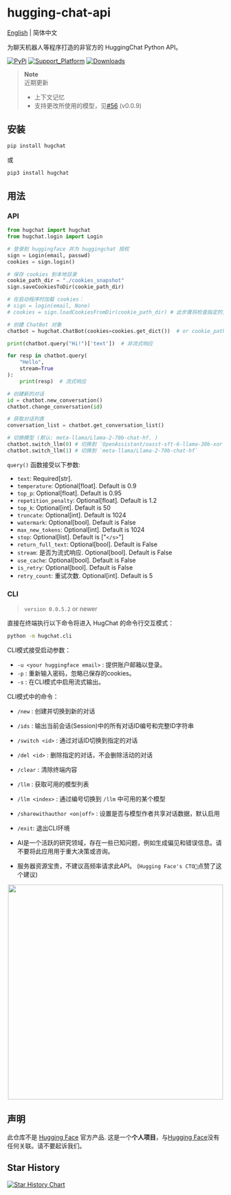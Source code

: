 # hugging-chat-api

[English](README.md) | 简体中文

为聊天机器人等程序打造的非官方的 HuggingChat Python API。

[![PyPi](https://img.shields.io/pypi/v/hugchat.svg)](https://pypi.python.org/pypi/hugchat)
[![Support_Platform](https://img.shields.io/pypi/pyversions/hugchat)](https://pypi.python.org/pypi/hugchat)
[![Downloads](https://static.pepy.tech/badge/hugchat)](https://pypi.python.org/pypi/hugchat)

> **Note**  
> 近期更新
> - 上下文记忆  
> - 支持更改所使用的模型，见[#56](https://github.com/Soulter/hugging-chat-api/issues/56) (v0.0.9)

## 安装

```bash
pip install hugchat
```
或
```bash
pip3 install hugchat
```

## 用法

### API


```py
from hugchat import hugchat
from hugchat.login import Login

# 登录到 huggingface 并为 huggingchat 授权
sign = Login(email, passwd)
cookies = sign.login()

# 保存 cookies 到本地目录
cookie_path_dir = "./cookies_snapshot"
sign.saveCookiesToDir(cookie_path_dir)

# 在启动程序时加载 cookies：
# sign = login(email, None)
# cookies = sign.loadCookiesFromDir(cookie_path_dir) # 此步骤将检查指定的文件是否存在，若存在则返回cookies，不存在则报错

# 创建 ChatBot 对象
chatbot = hugchat.ChatBot(cookies=cookies.get_dict())  # or cookie_path="usercookies/<email>.json"

print(chatbot.query("Hi!")['text'])  # 非流式响应

for resp in chatbot.query(
    "Hello",
    stream=True
):
    print(resp)  # 流式响应

# 创建新的对话
id = chatbot.new_conversation()
chatbot.change_conversation(id)

# 获取对话列表
conversation_list = chatbot.get_conversation_list()

# 切换模型 (默认: meta-llama/Llama-2-70b-chat-hf. )
chatbot.switch_llm(0) # 切换到 `OpenAssistant/oasst-sft-6-llama-30b-xor`
chatbot.switch_llm(1) # 切换到 `meta-llama/Llama-2-70b-chat-hf`
```


`query()` 函数接受以下参数:

- `text`: Required[str].
- `temperature`: Optional[float]. Default is 0.9
- `top_p`: Optional[float]. Default is 0.95
- `repetition_penalty`: Optional[float]. Default is 1.2
- `top_k`: Optional[int]. Default is 50
- `truncate`: Optional[int]. Default is 1024
- `watermark`: Optional[bool]. Default is False
- `max_new_tokens`: Optional[int]. Default is 1024
- `stop`: Optional[list]. Default is ["`</s>`"]
- `return_full_text`: Optional[bool]. Default is False
- `stream`: 是否为流式响应. Optional[bool]. Default is False
- `use_cache`: Optional[bool]. Default is False
- `is_retry`: Optional[bool]. Default is False
- `retry_count`: 重试次数. Optional[int]. Default is 5

### CLI

> `version 0.0.5.2` or newer

直接在终端执行以下命令将进入 HugChat 的命令行交互模式：

```bash
python -m hugchat.cli
```

CLI模式接受启动参数：

- `-u <your huggingface email>` : 提供账户邮箱以登录。
- `-p` : 重新输入密码，忽略已保存的cookies。
- `-s` : 在CLI模式中启用流式输出。

CLI模式中的命令：

- `/new` : 创建并切换到新的对话
- `/ids` : 输出当前会话(Session)中的所有对话ID编号和完整ID字符串
- `/switch <id>` : 通过对话ID切换到指定的对话
- `/del <id>` : 删除指定的对话，不会删除活动的对话
- `/clear` : 清除终端内容
- `/llm` : 获取可用的模型列表
- `/llm <index>` : 通过编号切换到 `/llm` 中可用的某个模型
- `/sharewithauthor <on|off>` : 设置是否与模型作者共享对话数据，默认启用
- `/exit`: 退出CLI环境

- AI是一个活跃的研究领域，存在一些已知问题，例如生成偏见和错误信息。请不要将此应用用于重大决策或咨询。
- 服务器资源宝贵，不建议高频率请求此API。
(`Hugging Face's CTO🤗`点赞了这个建议)
<div align="center"><img width=500 src="https://github.com/Soulter/hugging-chat-api/assets/37870767/06e64501-02fb-4d4a-ab6f-cf18d8638ace"></img></div>

## 声明

此仓库不是 [Hugging Face](https://huggingface.co/) 官方产品. 这是一个**个人项目**，与[Hugging Face](https://huggingface.co/)没有任何关联。请不要起诉我们。

## Star History

[![Star History Chart](https://api.star-history.com/svg?repos=Soulter/hugging-chat-api&type=Date)](https://star-history.com/#Soulter/hugging-chat-api&Date)